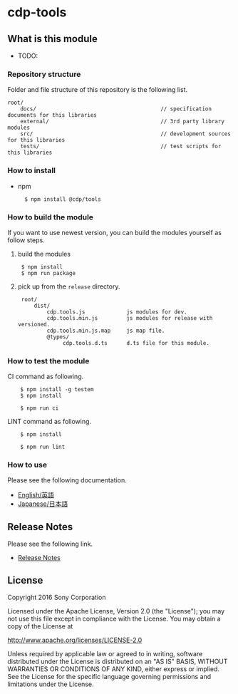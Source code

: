 ﻿# cdp-tools

## What is this module

* TODO:


### Repository structure
Folder and file structure of this repository is the following list.

    root/
        docs/                                       // specification documents for this libraries
        external/                                   // 3rd party library modules
        src/                                        // development sources for this libraries
        tests/                                      // test scripts for this libraries


### How to install

* npm

        $ npm install @cdp/tools


### How to build the module

If you want to use newest version, you can build the modules yourself as follow steps.

1. build the modules

        $ npm install
        $ npm run package

2. pick up from the `release` directory.

        root/
            dist/
                cdp.tools.js             js modules for dev.
                cdp.tools.min.js         js modules for release with versioned.
                cdp.tools.min.js.map     js map file.
                @types/
                     cdp.tools.d.ts      d.ts file for this module.

### How to test the module

CI command as following.

        $ npm install -g testem
        $ npm install
        
        $ npm run ci

LINT command as following.
        
        $ npm install
        
        $ npm run lint


### How to use
Please see the following documentation.

- [English/英語](docs/en)
- [Japanese/日本語](docs/jp)

## Release Notes
Please see the following link.

- [Release Notes](RELEASENOTE.md)


## License

Copyright 2016 Sony Corporation

Licensed under the Apache License, Version 2.0 (the "License");
you may not use this file except in compliance with the License.
You may obtain a copy of the License at

   http://www.apache.org/licenses/LICENSE-2.0

Unless required by applicable law or agreed to in writing, software
distributed under the License is distributed on an "AS IS" BASIS,
WITHOUT WARRANTIES OR CONDITIONS OF ANY KIND, either express or implied.
See the License for the specific language governing permissions and
limitations under the License.
